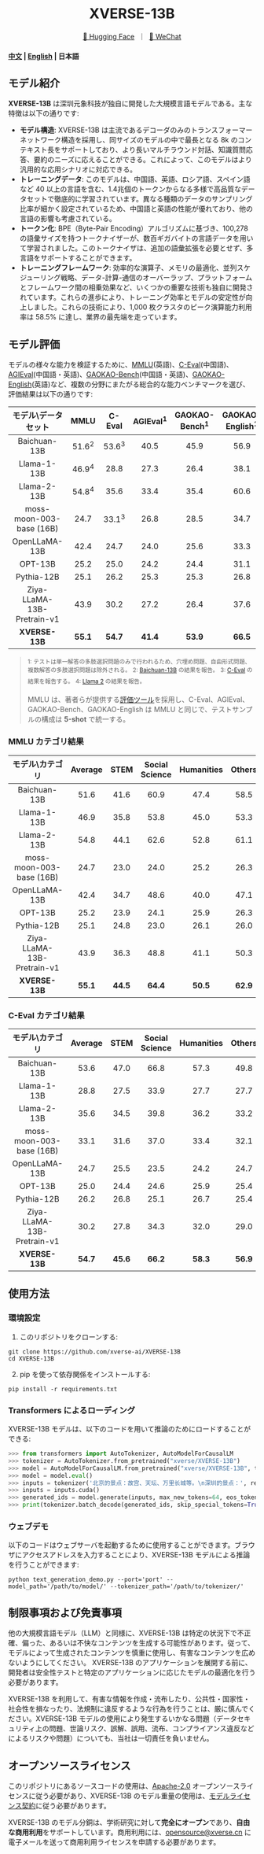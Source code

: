 <div align="center">
<h1>
  XVERSE-13B
</h1>
</div>

<p align="center">
        <a href="https://huggingface.co/xverse/XVERSE-13B">🤗 Hugging Face</a>&nbsp ｜ &nbsp<a href="resources/wechat.png">💬 WeChat</a>
</p>

<h4 align="left">
    <p>
        <a href="README.md">中文</a> |
        <a href="README_EN.md">English</a> |
        <b>日本語</b>
    <p>
</h4>

## モデル紹介

**XVERSE-13B** は深圳元象科技が独自に開発した大規模言語モデルである。主な特徴は以下の通りです:

- **モデル構造**: XVERSE-13B は主流であるデコーダのみのトランスフォーマーネットワーク構造を採用し、同サイズのモデルの中で最長となる 8k のコンテキスト長をサポートしており、より長いマルチラウンド対話、知識質問応答、要約のニーズに応えることができる。これによって、このモデルはより汎用的な応用シナリオに対応できる。
- **トレーニングデータ**: このモデルは、中国語、英語、ロシア語、スペイン語など 40 以上の言語を含む、1.4兆個のトークンからなる多様で高品質なデータセットで徹底的に学習されています。異なる種類のデータのサンプリング比率が細かく設定されているため、中国語と英語の性能が優れており、他の言語の影響も考慮されている。
- **トークン化**: BPE（Byte-Pair Encoding）アルゴリズムに基づき、100,278 の語彙サイズを持つトークナイザーが、数百ギガバイトの言語データを用いて学習されました。このトークナイザは、追加の語彙拡張を必要とせず、多言語をサポートすることができます。
- **トレーニングフレームワーク**: 効率的な演算子、メモリの最適化、並列スケジューリング戦略、データ-計算-通信のオーバーラップ、プラットフォームとフレームワーク間の相乗効果など、いくつかの重要な技術も独自に開発されています。これらの進歩により、トレーニング効率とモデルの安定性が向上しました。これらの技術により、1,000 枚クラスタのピーク演算能力利用率は 58.5% に達し、業界の最先端を走っています。

## モデル評価

モデルの様々な能力を検証するために、[MMLU](https://arxiv.org/abs/2009.03300)(英語)、[C-Eval](https://cevalbenchmark.com/)(中国語)、[AGIEval](https://arxiv.org/abs/2304.06364)(中国語・英語)、[GAOKAO-Bench](https://github.com/OpenLMLab/GAOKAO-Bench)(中国語・英語)、[GAOKAO-English](https://github.com/ExpressAI/AI-Gaokao)(英語)など、複数の分野にまたがる総合的な能力ベンチマークを選び、評価結果は以下の通りです:

|      モデル\データセット      |       MMLU       |      C-Eval      | AGIEval<sup>1</sup> | GAOKAO-Bench<sup>1</sup> | GAOKAO-English<sup>1</sup> |
| :------------------------: | :--------------: | :--------------: | :-----------------: | :----------------------: | :------------------------: |
|        Baichuan-13B        | 51.6<sup>2</sup> | 53.6<sup>3</sup> |        40.5         |           45.9           |            56.9            |
|        Llama-1-13B         | 46.9<sup>4</sup> |       28.8       |        27.3         |           26.4           |            38.1            |
|        Llama-2-13B         | 54.8<sup>4</sup> |       35.6       |        33.4         |           35.4           |            60.6            |
|  moss-moon-003-base (16B)  |       24.7       | 33.1<sup>3</sup> |        26.8         |           28.5           |            34.7            |
|       OpenLLaMA-13B        |       42.4       |       24.7       |        24.0         |           25.6           |            33.3            |
|          OPT-13B           |       25.2       |       25.0       |        24.2         |           24.4           |            31.1            |
|         Pythia-12B         |       25.1       |       26.2       |        25.3         |           25.3           |            26.8            |
| Ziya-LLaMA-13B-Pretrain-v1 |       43.9       |       30.2       |        27.2         |           26.4           |            37.6            |
|       **XVERSE-13B**       |     **55.1**     |     **54.7**     |      **41.4**       |         **53.9**         |          **66.5**          |

> <sup>1: テストは単一解答の多肢選択問題のみで行われるため、穴埋め問題、自由形式問題、複数解答の多肢選択問題は除外される。</sup>
> <sup>2: [Baichuan-13B](https://github.com/baichuan-inc/Baichuan-13B) の結果を報告。</sup>
> <sup>3: [C-Eval](https://cevalbenchmark.com/) の結果を報告する。</sup>
> <sup>4: [Llama 2](https://arxiv.org/abs/2307.09288) の結果を報告。</sup>
>
> MMLU は、著者らが提供する[評価ツール](https://github.com/hendrycks/test)を採用し、C-Eval、AGIEval、GAOKAO-Bench、GAOKAO-English は MMLU と同じで、テストサンプルの構成は **5-shot** で統一する。

### MMLU カテゴリ結果
|        モデル\カテゴリ       | Average  |   STEM   | Social Science | Humanities |  Others  |
| :------------------------: | :------: | :------: | :------------: | :--------: | :------: |
|        Baichuan-13B        |   51.6   |   41.6   |      60.9      |    47.4    |   58.5   |
|        Llama-1-13B         |   46.9   |   35.8   |      53.8      |    45.0    |   53.3   |
|        Llama-2-13B         |   54.8   |   44.1   |      62.6      |    52.8    |   61.1   |
|  moss-moon-003-base (16B)  |   24.7   |   23.0   |      24.0      |    25.2    |   26.3   |
|       OpenLLaMA-13B        |   42.4   |   34.7   |      48.6      |    40.0    |   47.1   |
|          OPT-13B           |   25.2   |   23.9   |      24.1      |    25.9    |   26.3   |
|         Pythia-12B         |   25.1   |   24.8   |      23.0      |    26.1    |   26.0   |
| Ziya-LLaMA-13B-Pretrain-v1 |   43.9   |   36.3   |      48.8      |    41.1    |   50.3   |
|       **XVERSE-13B**       | **55.1** | **44.5** |    **64.4**    |  **50.5**  | **62.9** |

### C-Eval カテゴリ結果
|        モデル\カテゴリ       | Average  |   STEM   | Social Science | Humanities |  Others  |
| :------------------------: | :------: | :------: | :------------: | :--------: | :------: |
|        Baichuan-13B        |   53.6   |   47.0   |      66.8      |    57.3    |   49.8   |
|        Llama-1-13B         |   28.8   |   27.5   |      33.9      |    27.7    |   27.7   |
|        Llama-2-13B         |   35.6   |   34.5   |      39.8      |    36.2    |   33.2   |
|  moss-moon-003-base (16B)  |   33.1   |   31.6   |      37.0      |    33.4    |   32.1   |
|       OpenLLaMA-13B        |   24.7   |   25.5   |      23.5      |    24.2    |   24.7   |
|          OPT-13B           |   25.0   |   24.4   |      24.6      |    25.9    |   25.4   |
|         Pythia-12B         |   26.2   |   26.8   |      25.1      |    26.7    |   25.4   |
| Ziya-LLaMA-13B-Pretrain-v1 |   30.2   |   27.8   |      34.3      |    32.0    |   29.0   |
|       **XVERSE-13B**       | **54.7** | **45.6** |    **66.2**    |  **58.3**  | **56.9** |

## 使用方法

### 環境設定

1. このリポジトリをクローンする:

```shell
git clone https://github.com/xverse-ai/XVERSE-13B
cd XVERSE-13B
```

2. pip を使って依存関係をインストールする:

```shell
pip install -r requirements.txt
```

### Transformers によるローディング

XVERSE-13B モデルは、以下のコードを用いて推論のためにロードすることができる:

```python
>>> from transformers import AutoTokenizer, AutoModelForCausalLM
>>> tokenizer = AutoTokenizer.from_pretrained("xverse/XVERSE-13B")
>>> model = AutoModelForCausalLM.from_pretrained("xverse/XVERSE-13B", trust_remote_code=True).half().cuda()
>>> model = model.eval()
>>> inputs = tokenizer('北京的景点：故宫、天坛、万里长城等。\n深圳的景点：', return_tensors='pt').input_ids
>>> inputs = inputs.cuda()
>>> generated_ids = model.generate(inputs, max_new_tokens=64, eos_token_id=tokenizer.eos_token_id, repetition_penalty=1.1)
>>> print(tokenizer.batch_decode(generated_ids, skip_special_tokens=True))
```

### ウェブデモ

以下のコードはウェブサーバを起動するために使用することができます。ブラウザにアクセスアドレスを入力することにより、XVERSE-13B モデルによる推論を行うことができます:

```shell
python text_generation_demo.py --port='port' --model_path='/path/to/model/' --tokenizer_path='/path/to/tokenizer/'
```

## 制限事項および免責事項

他の大規模言語モデル（LLM）と同様に、XVERSE-13B は特定の状況下で不正確、偏った、あるいは不快なコンテンツを生成する可能性があります。従って、モデルによって生成されたコンテンツを慎重に使用し、有害なコンテンツを広めないようにしてください。 XVERSE-13B のアプリケーションを展開する前に、開発者は安全性テストと特定のアプリケーションに応じたモデルの最適化を行う必要があります。

XVERSE-13B を利用して、有害な情報を作成・流布したり、公共性・国家性・社会性を損なったり、法規制に違反するような行為を行うことは、厳に慎んでください。XVERSE-13B モデルの使用により発生するいかなる問題（データセキュリティ上の問題、世論リスク、誤解、誤用、流布、コンプライアンス違反などによるリスクや問題）についても、当社は一切責任を負いません。

## オープンソースライセンス

このリポジトリにあるソースコードの使用は、[Apache-2.0](LICENSE) オープンソースライセンスに従う必要があり、XVERSE-13B のモデル重量の使用は、[モデルライセンス契約](MODEL_LICENSE.pdf)に従う必要があります。

XVERSE-13B のモデル分銅は、学術研究に対して**完全にオープン**であり、**自由な商用利用**をサポートしています。商用利用には、<opensource@xverse.cn> に電子メールを送って商用利用ライセンスを申請する必要があります。


